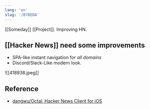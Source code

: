 ```yaml
---
lang: 'en'
slug: '/B7BEDA'
---
```


[[Someday]] [[Project]]. Improving HN.

## [[Hacker News]] need some improvements

- SPA-like instant navigation for _all domains_
- Discord/Slack-Like modern look.

![[418938.jpeg]]

## Reference

- [dangwu/Octal: Hacker News Client for iOS](https://github.com/dangwu/Octal)
